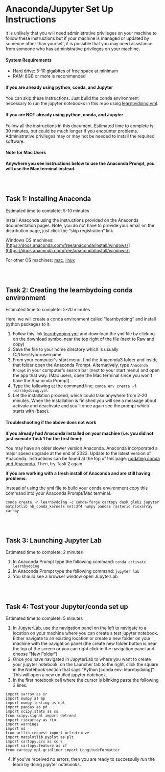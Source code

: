 # Anaconda/Jupyter Set Up Instructions 

It is unlikely that you will need administrative privileges on your machine to follow these instructions but if your machine is managed or updated by someone other than yourself, it is possible that you may need assistance from someone who has administrative privileges on your machine. 

#### System Requirements
-	Hard drive: 5-10 gigabites of free space at minimum 
-	RAM: 8GB or more is recommended

#### If you are already using python, conda, and Jupyter

You can skip these instructions. Just build the conda environment necessary to run the jupyter notebooks in this repo using [learnbydoing.yml](https://github.com/kerriegeil/MSU_py_training/blob/main/conda_env/learnbydoing.yml). 


#### If you are NOT already using python, conda, and Jupyter

Follow all the instructions in this document. Estimated time to complete is 30 minutes, but could be much longer if you encounter problems. Administrative privileges may or may not be needed to install the required software. 

#### Note for Mac Users

**Anywhere you see instructions below to use the Anaconda Prompt, you will use the Mac terminal instead.**

<br>
<br>

## Task 1: Installing Anaconda

Estimated time to complete: 5-10 minutes

Install Anaconda using the instructions provided on the Anaconda documentation pages. Note, you do not have to provide your email on the distribution page, just click the “skip registration” link.

Windows OS machines: [https://docs.anaconda.com/free/anaconda/install/windows/](https://docs.anaconda.com/free/anaconda/install/windows/) 

For other OS machines: [mac](https://docs.anaconda.com/free/anaconda/install/mac-os/), [linux](https://docs.anaconda.com/free/anaconda/install/linux/) 

<br>
<br>

## Task 2: Creating the learnbydoing conda environment

Estimated time to complete: 5-20 minutes

Here, we will create a conda environment called “learnbydoing” and install python packages to it.

1.	Follow this link [learnbydoing.yml](https://github.com/kerriegeil/MSU_py_training/blob/main/conda_env/learnbydoing.yml) and download the yml file by clicking on the download symbol near the top right of the file (next to Raw and copy)
2.	Save the file to your home directory which is usually C:/Users/yourusername
3.	From your computer's start menu, find the Anaconda3 folder and inside that folder open the Anaconda Prompt. Alternatively, type ```Anaconda Prompt``` in your computer's search bar (next to your start menu) and open the app that way. (Mac users, open the Mac terminal since you won't have the Anaconda Prompt)
4.	Type the following at the command line: ```conda env create -f learnbydoing.yml```
5.	Let the installation proceed, which could take anywhere from 2-20 minutes. When the installation is finished you will see a message about activate and deactivate and you’ll once again see the prompt which starts with (base).


#### Troubleshooting if the above does not work
**If you already had Anaconda installed on your machine (i.e. you did not just execute Task 1 for the first time):** 

You may have an older slower version Anaconda. Anaconda incorporated a major speed upgrade at the end of 2023. Update to the latest version of Anaconda. Instructions can be found at the top of this page: [updating conda and Anaconda](https://docs.anaconda.com/free/anaconda/install/update-version/). Then, try Task 2 again. 

**If you are working with a fresh install of Anaconda and are still having problems:** 

Instead of using the yml file to build your conda environment copy this command into your Anaconda Prompt/Mac terminal.

```conda create -n learnbydoing -c conda-forge cartopy dask glob2 jupyter matplotlib nb_conda_kernels netcdf4 numpy pandas rasterio rioxarray xarray```

<br>
<br>

## Task 3: Launching Jupyter Lab

Estimated time to complete: 2 minutes

1.	In Anaconda Prompt type the following command: ```conda activate learnbydoing```
2.	In Anaconda Prompt type the following command: ```jupyter lab```
3.	You should see a browser window open JupyterLab
<br>
<br>

## Task 4: Test your Jupyter/conda set up

Estimated time to complete: 5 minutes

1.	In JupyterLab, use the navigation panel on the left to navigate to a location on your machine where you can create a test jupyter notebook. Either navigate to an existing location or create a new folder on your machine with the navigation panel (the create new folder button is near the top of the screen or you can right click in the navigation panel and choose “New Folder”).
2.	Once you have navigated in JupyterLab to where you want to create your jupyter notebook, on the Launcher tab to the right, click the square in the Notebook section that says “Python [conda env: learnbydoing]”. This will open a new untitled jupyter notebook. 
3.	In the first notebook cell where the cursor is blinking paste the following 3 lines:
```
import xarray as xr
import numpy as np
import numpy.testing as npt
import pandas as pd
import scipy.stats as ss
from scipy.signal import detrend
import rioxarray as rio
import warnings
import os
from urllib.request import urlretrieve
import matplotlib.pyplot as plt
import cartopy.crs as ccrs
import cartopy.feature as cf
from cartopy.mpl.gridliner import LongitudeFormatter
```
4. If you've received no errors, then you are ready to successully run the learn by doing jupyter notebooks.
